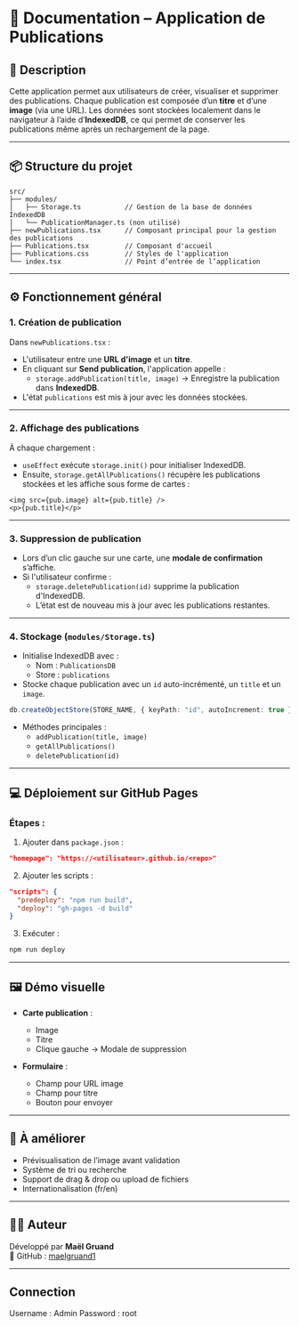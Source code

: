 
# 📄 Documentation – Application de Publications

## 🧠 Description

Cette application permet aux utilisateurs de créer, visualiser et supprimer des publications. Chaque publication est composée d’un **titre** et d’une **image** (via une URL). Les données sont stockées localement dans le navigateur à l’aide d’**IndexedDB**, ce qui permet de conserver les publications même après un rechargement de la page.

---

## 📦 Structure du projet

```
src/
├── modules/
│   ├── Storage.ts           // Gestion de la base de données IndexedDB
│   └── PublicationManager.ts (non utilisé)
├── newPublications.tsx      // Composant principal pour la gestion des publications
├── Publications.tsx         // Composant d'accueil
├── Publications.css         // Styles de l'application
└── index.tsx                // Point d’entrée de l’application
```

---

## ⚙️ Fonctionnement général

### 1. Création de publication

Dans `newPublications.tsx` :
- L'utilisateur entre une **URL d'image** et un **titre**.
- En cliquant sur **Send publication**, l'application appelle :
  - `storage.addPublication(title, image)` → Enregistre la publication dans **IndexedDB**.
- L'état `publications` est mis à jour avec les données stockées.

---

### 2. Affichage des publications

À chaque chargement :
- `useEffect` exécute `storage.init()` pour initialiser IndexedDB.
- Ensuite, `storage.getAllPublications()` récupère les publications stockées et les affiche sous forme de cartes :

```tsx
<img src={pub.image} alt={pub.title} />
<p>{pub.title}</p>
```

---

### 3. Suppression de publication

- Lors d’un clic gauche sur une carte, une **modale de confirmation** s’affiche.
- Si l'utilisateur confirme :
  - `storage.deletePublication(id)` supprime la publication d'IndexedDB.
  - L’état est de nouveau mis à jour avec les publications restantes.

---

### 4. Stockage (`modules/Storage.ts`)

- Initialise IndexedDB avec :
  - Nom : `PublicationsDB`
  - Store : `publications`
- Stocke chaque publication avec un `id` auto-incrémenté, un `title` et un `image`.

```ts
db.createObjectStore(STORE_NAME, { keyPath: "id", autoIncrement: true });
```

- Méthodes principales :
  - `addPublication(title, image)`
  - `getAllPublications()`
  - `deletePublication(id)`

---

## 💻 Déploiement sur GitHub Pages

### Étapes :

1. Ajouter dans `package.json` :

```json
"homepage": "https://<utilisateur>.github.io/<repo>"
```

2. Ajouter les scripts :

```json
"scripts": {
  "predeploy": "npm run build",
  "deploy": "gh-pages -d build"
}
```

3. Exécuter :

```bash
npm run deploy
```

---

## 🖼️ Démo visuelle

- **Carte publication** :
  - Image
  - Titre
  - Clique gauche → Modale de suppression

- **Formulaire** :
  - Champ pour URL image
  - Champ pour titre
  - Bouton pour envoyer

---

## 🧪 À améliorer

- Prévisualisation de l’image avant validation
- Système de tri ou recherche
- Support de drag & drop ou upload de fichiers
- Internationalisation (fr/en)

---

## 👨‍💻 Auteur

Développé par **Maël Gruand**  
📂 GitHub : [maelgruand1](https://github.com/maelgruand1)

---

## Connection
Username : Admin
Password : root


